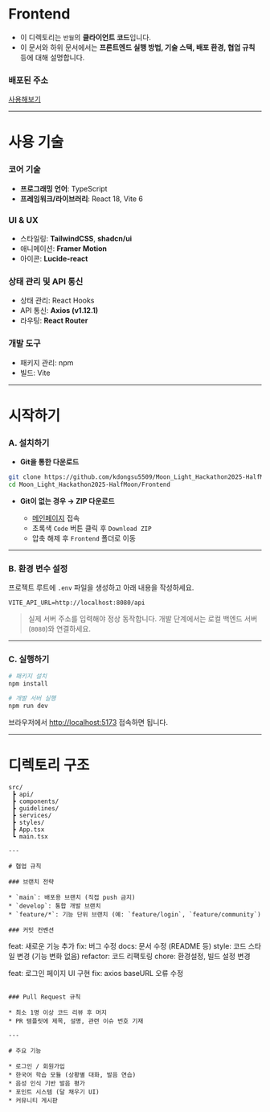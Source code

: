 # Frontend

* 이 디렉토리는 `반월`의 **클라이언트 코드**입니다.
* 이 문서와 하위 문서에서는 **프론트엔드 실행 방법, 기술 스택, 배포 환경, 협업 규칙** 등에 대해 설명합니다.

### 배포된 주소

[사용해보기](http://43.201.95.54/)

---

# 사용 기술

### 코어 기술

* **프로그래밍 언어**: TypeScript
* **프레임워크/라이브러리**: React 18, Vite 6

### UI & UX

* 스타일링: **TailwindCSS**, **shadcn/ui**
* 애니메이션: **Framer Motion**
* 아이콘: **Lucide-react**

### 상태 관리 및 API 통신

* 상태 관리: React Hooks
* API 통신: **Axios (v1.12.1)**
* 라우팅: **React Router**

### 개발 도구

* 패키지 관리: npm
* 빌드: Vite

---

# 시작하기

### A. 설치하기

* **Git을 통한 다운로드**

```bash
git clone https://github.com/kdongsu5509/Moon_Light_Hackathon2025-HalfMoon.git
cd Moon_Light_Hackathon2025-HalfMoon/Frontend
```

* **Git이 없는 경우 → ZIP 다운로드**

  * [메인페이지](https://github.com/kdongsu5509/Moon_Light_Hackathon2025-HalfMoon) 접속
  * 초록색 `Code` 버튼 클릭 후 `Download ZIP`
  * 압축 해제 후 `Frontend` 폴더로 이동

---

### B. 환경 변수 설정

프로젝트 루트에 `.env` 파일을 생성하고 아래 내용을 작성하세요.

```env
VITE_API_URL=http://localhost:8080/api
```

> 실제 서버 주소를 입력해야 정상 동작합니다.
> 개발 단계에서는 로컬 백엔드 서버(`8080`)와 연결하세요.

---

### C. 실행하기

```bash
# 패키지 설치
npm install

# 개발 서버 실행
npm run dev
```

브라우저에서 [http://localhost:5173](http://localhost:5173) 접속하면 됩니다.

---

# 디렉토리 구조

```plaintext
src/
 ┣ api/            
 ┣ components/   
 ┣ guidelines/          
 ┣ services/          
 ┣ styles/         
 ┣ App.tsx        
 ┗ main.tsx        

---

# 협업 규칙

### 브랜치 전략

* `main`: 배포용 브랜치 (직접 push 금지)
* `develop`: 통합 개발 브랜치
* `feature/*`: 기능 단위 브랜치 (예: `feature/login`, `feature/community`)

### 커밋 컨벤션

```

feat:    새로운 기능 추가
fix:     버그 수정
docs:    문서 수정 (README 등)
style:   코드 스타일 변경 (기능 변화 없음)
refactor: 코드 리팩토링
chore:   환경설정, 빌드 설정 변경

feat: 로그인 페이지 UI 구현
fix: axios baseURL 오류 수정

```

### Pull Request 규칙

* 최소 1명 이상 코드 리뷰 후 머지
* PR 템플릿에 제목, 설명, 관련 이슈 번호 기재

---

# 주요 기능

* 로그인 / 회원가입
* 한국어 학습 모듈 (상황별 대화, 발음 연습)
* 음성 인식 기반 발음 평가
* 포인트 시스템 (달 채우기 UI)
* 커뮤니티 게시판
